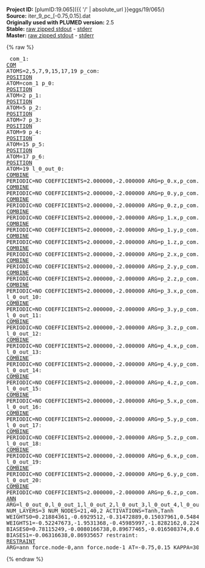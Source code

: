 **Project ID:** [plumID:19.065]({{ '/' | absolute_url }}eggs/19/065/)  
**Source:** iter_9_pc_[-0.75,0.15].dat  
**Originally used with PLUMED version:** 2.5  
**Stable:** [raw zipped stdout](iter_9_pc_[-0.75,0.15].dat.plumed.stdout.txt.zip) - [stderr](iter_9_pc_[-0.75,0.15].dat.plumed.stderr)  
**Master:** [raw zipped stdout](iter_9_pc_[-0.75,0.15].dat.plumed_master.stdout.txt.zip) - [stderr](iter_9_pc_[-0.75,0.15].dat.plumed_master.stderr)  

{% raw %}<pre>
com_1: <a href="https://plumed.github.io/doc-master/user-doc/html/_c_o_m.html">COM</a> ATOMS=2,5,7,9,15,17,19
p_com: <a href="https://plumed.github.io/doc-master/user-doc/html/_p_o_s_i_t_i_o_n.html">POSITION</a> ATOM=com_1
p_0: <a href="https://plumed.github.io/doc-master/user-doc/html/_p_o_s_i_t_i_o_n.html">POSITION</a> ATOM=2
p_1: <a href="https://plumed.github.io/doc-master/user-doc/html/_p_o_s_i_t_i_o_n.html">POSITION</a> ATOM=5
p_2: <a href="https://plumed.github.io/doc-master/user-doc/html/_p_o_s_i_t_i_o_n.html">POSITION</a> ATOM=7
p_3: <a href="https://plumed.github.io/doc-master/user-doc/html/_p_o_s_i_t_i_o_n.html">POSITION</a> ATOM=9
p_4: <a href="https://plumed.github.io/doc-master/user-doc/html/_p_o_s_i_t_i_o_n.html">POSITION</a> ATOM=15
p_5: <a href="https://plumed.github.io/doc-master/user-doc/html/_p_o_s_i_t_i_o_n.html">POSITION</a> ATOM=17
p_6: <a href="https://plumed.github.io/doc-master/user-doc/html/_p_o_s_i_t_i_o_n.html">POSITION</a> ATOM=19
l_0_out_0: <a href="https://plumed.github.io/doc-master/user-doc/html/_c_o_m_b_i_n_e.html">COMBINE</a> PERIODIC=NO COEFFICIENTS=2.000000,-2.000000 ARG=p_0.x,p_com.x
l_0_out_1: <a href="https://plumed.github.io/doc-master/user-doc/html/_c_o_m_b_i_n_e.html">COMBINE</a> PERIODIC=NO COEFFICIENTS=2.000000,-2.000000 ARG=p_0.y,p_com.y
l_0_out_2: <a href="https://plumed.github.io/doc-master/user-doc/html/_c_o_m_b_i_n_e.html">COMBINE</a> PERIODIC=NO COEFFICIENTS=2.000000,-2.000000 ARG=p_0.z,p_com.z
l_0_out_3: <a href="https://plumed.github.io/doc-master/user-doc/html/_c_o_m_b_i_n_e.html">COMBINE</a> PERIODIC=NO COEFFICIENTS=2.000000,-2.000000 ARG=p_1.x,p_com.x
l_0_out_4: <a href="https://plumed.github.io/doc-master/user-doc/html/_c_o_m_b_i_n_e.html">COMBINE</a> PERIODIC=NO COEFFICIENTS=2.000000,-2.000000 ARG=p_1.y,p_com.y
l_0_out_5: <a href="https://plumed.github.io/doc-master/user-doc/html/_c_o_m_b_i_n_e.html">COMBINE</a> PERIODIC=NO COEFFICIENTS=2.000000,-2.000000 ARG=p_1.z,p_com.z
l_0_out_6: <a href="https://plumed.github.io/doc-master/user-doc/html/_c_o_m_b_i_n_e.html">COMBINE</a> PERIODIC=NO COEFFICIENTS=2.000000,-2.000000 ARG=p_2.x,p_com.x
l_0_out_7: <a href="https://plumed.github.io/doc-master/user-doc/html/_c_o_m_b_i_n_e.html">COMBINE</a> PERIODIC=NO COEFFICIENTS=2.000000,-2.000000 ARG=p_2.y,p_com.y
l_0_out_8: <a href="https://plumed.github.io/doc-master/user-doc/html/_c_o_m_b_i_n_e.html">COMBINE</a> PERIODIC=NO COEFFICIENTS=2.000000,-2.000000 ARG=p_2.z,p_com.z
l_0_out_9: <a href="https://plumed.github.io/doc-master/user-doc/html/_c_o_m_b_i_n_e.html">COMBINE</a> PERIODIC=NO COEFFICIENTS=2.000000,-2.000000 ARG=p_3.x,p_com.x
l_0_out_10: <a href="https://plumed.github.io/doc-master/user-doc/html/_c_o_m_b_i_n_e.html">COMBINE</a> PERIODIC=NO COEFFICIENTS=2.000000,-2.000000 ARG=p_3.y,p_com.y
l_0_out_11: <a href="https://plumed.github.io/doc-master/user-doc/html/_c_o_m_b_i_n_e.html">COMBINE</a> PERIODIC=NO COEFFICIENTS=2.000000,-2.000000 ARG=p_3.z,p_com.z
l_0_out_12: <a href="https://plumed.github.io/doc-master/user-doc/html/_c_o_m_b_i_n_e.html">COMBINE</a> PERIODIC=NO COEFFICIENTS=2.000000,-2.000000 ARG=p_4.x,p_com.x
l_0_out_13: <a href="https://plumed.github.io/doc-master/user-doc/html/_c_o_m_b_i_n_e.html">COMBINE</a> PERIODIC=NO COEFFICIENTS=2.000000,-2.000000 ARG=p_4.y,p_com.y
l_0_out_14: <a href="https://plumed.github.io/doc-master/user-doc/html/_c_o_m_b_i_n_e.html">COMBINE</a> PERIODIC=NO COEFFICIENTS=2.000000,-2.000000 ARG=p_4.z,p_com.z
l_0_out_15: <a href="https://plumed.github.io/doc-master/user-doc/html/_c_o_m_b_i_n_e.html">COMBINE</a> PERIODIC=NO COEFFICIENTS=2.000000,-2.000000 ARG=p_5.x,p_com.x
l_0_out_16: <a href="https://plumed.github.io/doc-master/user-doc/html/_c_o_m_b_i_n_e.html">COMBINE</a> PERIODIC=NO COEFFICIENTS=2.000000,-2.000000 ARG=p_5.y,p_com.y
l_0_out_17: <a href="https://plumed.github.io/doc-master/user-doc/html/_c_o_m_b_i_n_e.html">COMBINE</a> PERIODIC=NO COEFFICIENTS=2.000000,-2.000000 ARG=p_5.z,p_com.z
l_0_out_18: <a href="https://plumed.github.io/doc-master/user-doc/html/_c_o_m_b_i_n_e.html">COMBINE</a> PERIODIC=NO COEFFICIENTS=2.000000,-2.000000 ARG=p_6.x,p_com.x
l_0_out_19: <a href="https://plumed.github.io/doc-master/user-doc/html/_c_o_m_b_i_n_e.html">COMBINE</a> PERIODIC=NO COEFFICIENTS=2.000000,-2.000000 ARG=p_6.y,p_com.y
l_0_out_20: <a href="https://plumed.github.io/doc-master/user-doc/html/_c_o_m_b_i_n_e.html">COMBINE</a> PERIODIC=NO COEFFICIENTS=2.000000,-2.000000 ARG=p_6.z,p_com.z
ann_force: <a href="https://plumed.github.io/doc-master/user-doc/html/_a_n_n.html">ANN</a> ARG=l_0_out_0,l_0_out_1,l_0_out_2,l_0_out_3,l_0_out_4,l_0_out_5,l_0_out_6,l_0_out_7,l_0_out_8,l_0_out_9,l_0_out_10,l_0_out_11,l_0_out_12,l_0_out_13,l_0_out_14,l_0_out_15,l_0_out_16,l_0_out_17,l_0_out_18,l_0_out_19,l_0_out_20 NUM_LAYERS=3 NUM_NODES=21,40,2 ACTIVATIONS=Tanh,Tanh  WEIGHTS0=0.21884361,-0.6929512,-0.31472889,0.15037961,0.54845136,0.046631828,0.28643721,0.06559407,-0.16648854,-0.23451269,0.27315462,0.30754858,0.55217767,-0.26105466,-0.27500945,-0.36811143,0.77176452,0.2621209,-0.048846059,0.086605176,0.36317638,0.56277275,-0.14789276,0.82531774,-1.3483343,0.69339764,-0.12221194,0.54538137,-0.42658919,0.26749128,-0.86339623,-0.63518667,-0.63117677,1.0761205,-0.52647287,-0.2892904,-0.43933171,0.53209352,0.13661692,0.36261496,0.52819395,0.072382875,0.49859554,0.39606836,0.42808482,0.043099187,0.11010133,0.26319975,0.18344526,0.1532805,0.32291064,-0.0071896962,-0.014649735,-0.043325868,0.4664647,0.5942862,0.37167454,-0.6802994,-1.0498633,-0.43536198,0.12671863,0.16129318,0.31203765,-0.51821154,0.46825346,-0.30219206,0.16093455,-1.3320271,-0.17283864,-0.22842416,0.039218299,0.57543713,0.48043078,-0.63122815,0.49655098,0.15082428,0.6776067,0.58252811,0.44476438,-0.54271102,-0.25798744,0.042922191,0.49316621,-0.67143399,-0.82307559,0.24406786,-0.58451533,0.5270049,-0.28281474,0.12934627,-0.21096751,-0.16042273,0.069543086,-0.31997576,-0.11647666,0.48310766,1.0192467,-0.78036684,0.81688792,-0.57926273,0.47885022,-0.38587436,-0.19028677,-0.043561444,-0.2869404,0.01502275,-0.10733139,0.66233778,-0.011333988,0.048119776,-0.24489835,0.34926924,-0.27001706,0.17123976,-0.36485767,0.11438335,-0.16988418,0.30992919,-0.87475979,0.40412351,-0.12233259,0.58833694,-0.9628827,-0.069977321,-0.020182962,0.028352344,-1.1311107,-0.066174448,1.014994,0.80171204,-0.53810275,-1.0467323,-0.41952252,0.7267645,0.10419685,0.35861152,0.299878,-0.70449626,-0.26951629,1.0030504,0.57124841,0.57270038,-0.51058304,-0.2337573,-0.39453715,-0.039938308,0.77811348,0.69720358,-0.66771799,-0.094790347,-1.2703975,0.29644611,1.0200074,0.81049508,-0.20097426,-0.50209308,-0.0039108973,1.0733639,0.43368274,0.49630919,0.16440384,-0.86781079,-0.49949366,-0.24275804,0.16361509,-0.19941217,-0.69008887,-0.43837184,-0.68292719,0.52714115,-0.039045613,0.87968475,-0.77062333,1.0541006,-0.91465569,0.014158878,-0.24297918,0.22045897,-0.95066136,-0.43136957,-0.91065603,0.048609626,-0.9855203,0.6489653,-0.13225085,0.41882104,0.29549322,0.6280722,-0.072436519,-0.39480051,-0.5018639,-0.70223159,0.33674037,-0.27190745,1.5019002,0.035213541,0.023575377,-0.8502363,0.98356402,0.30819505,0.31543064,0.069399528,0.53572363,-0.9535225,-0.14723969,0.094471581,0.72633624,-0.83972549,0.051143024,-0.092146821,0.11495354,0.44567969,0.40121177,0.77837676,-0.42480707,-0.41546115,-0.2949031,0.73109531,-0.29800105,0.41584557,-0.30511171,-0.7262947,-0.22779801,0.34318924,-0.35998183,-0.17767641,-0.54795974,-0.008875099,-0.1105726,-0.084335618,0.51821667,-0.77734393,-0.63928407,-0.40145263,1.6249073,0.84026527,-0.45527884,-0.76337606,-0.72162938,0.070846364,0.42273083,0.066855028,0.80693579,-1.0956476,-0.193222,0.4245778,0.545609,0.68089396,-0.35809684,-0.56199485,0.20739938,-0.40283868,0.66669762,0.32651019,0.073709562,-0.0047967178,-0.011601348,0.075819761,0.22385105,-0.045904368,0.055299651,-0.52883112,0.057633355,-0.04057822,-0.73468637,-0.47824845,0.20967275,0.25200617,-0.36315227,0.21842793,0.44070795,0.25658295,-0.0021383073,0.43628368,0.35936281,-0.23157091,-0.41280943,-0.016608011,0.48053467,0.19206266,0.19828044,0.078894012,-0.16878676,-0.37087101,-0.43315181,-0.20560339,-0.54648018,0.10529853,0.047632027,0.45404974,0.07043764,-0.24356249,0.3798373,0.20946175,-0.50889027,-0.6915316,0.25477517,-0.44993216,1.2852938,-1.0703202,-0.21524356,-0.26455149,0.68266636,0.406241,1.084046,0.27423015,0.45136091,-0.59092158,0.93681759,-0.25756273,0.43761796,-0.53060824,-0.044704922,-0.72541851,-0.3706018,-0.18545455,-0.43369409,-0.036696613,0.44562048,0.10855324,-0.055644047,0.16642816,-0.24477668,0.29025567,0.0077136052,-0.16382828,0.28395182,-0.27406093,0.45434505,0.18138914,0.092324644,0.074941859,-0.21405019,-0.7164641,0.26274872,-0.030613698,0.21710464,-0.049051207,-0.32090724,-0.27980995,-0.12830311,-0.17097123,-0.26232338,-0.19544917,-0.27153772,0.054046314,-0.25635689,-0.11139593,0.27159223,-0.053327516,-0.20272438,0.095838025,-0.17749539,0.12619828,-0.30785561,0.11503154,0.052056652,-0.8639825,0.48135164,0.31918395,0.023959519,-0.15856752,0.10415709,0.092050247,-0.083673202,-0.23063682,0.29803643,-0.51149279,0.0043114009,1.0763541,-0.88795131,-0.017190332,-0.61975259,0.40526807,0.15568686,-0.56666058,0.3227191,0.075070746,-0.093137145,-0.70558554,-0.7893976,-0.22441818,0.38257387,0.66158658,-0.12039953,-0.091068581,-0.50849479,0.12634675,0.36621469,0.13310973,-0.13568312,1.1754545,1.1349337,-0.16278067,-0.72167063,-0.55730295,-0.11653398,-0.0010330239,-0.091913968,0.50323081,-0.66980308,0.65892869,0.24907409,1.0202405,-0.39766803,-0.024231501,0.031395588,0.6344952,-0.75557888,0.84985727,0.3068805,-0.59363604,-0.45047408,0.4721984,0.26563796,0.12251543,-0.40097946,0.18832721,-0.20884986,-0.42358452,0.24969554,0.26675129,-0.3396225,-0.10067249,0.14841358,0.0089163305,0.32988214,0.012526056,0.19108832,0.12949207,-0.10174123,0.29095897,0.072994746,-0.27001959,-0.19509055,-0.024024431,-0.31769279,0.23755963,-0.061689023,-0.10038448,0.040088452,0.13733175,0.51330209,-0.29263467,-0.0020699594,0.24162008,-0.27350298,-0.11858517,0.25457621,0.12559354,0.1840381,-0.56736559,-0.048479181,-0.24523097,0.23219509,-0.22481653,0.25970143,-0.69051415,0.19268584,-0.032590806,-0.28221217,-0.022842519,0.46194565,-0.79360306,-0.89622504,-0.28085488,0.24844535,1.7464188,-0.24535307,-0.16946772,-1.0421525,-0.91704178,0.47049844,0.72284704,-0.11442002,0.19870093,-1.3211462,0.13981937,0.19824819,0.56178439,0.74296576,0.054514766,-0.34748811,-0.28467527,1.1167234,-0.15034516,-0.58986413,-1.1112303,0.79102874,0.47967163,0.41446292,-0.35114419,0.44265962,-0.67966551,0.18229501,0.28496623,0.70347005,-0.72362274,-0.56428063,-0.73262167,0.10280787,-0.62841463,0.10692032,-0.53074425,0.64604646,-0.18278638,0.29797125,0.17698626,-0.13118832,0.037320968,0.0083848732,0.074620403,-0.17758383,-0.31563294,0.04917052,-0.066213958,0.4687176,0.18844588,-0.030848414,-0.89313042,0.54624695,-0.30117312,-0.12139124,-0.086794212,0.13819765,-0.46585721,-0.74595857,0.071607836,0.37693298,1.1057255,1.2416214,-0.44363409,-0.51961613,-0.58023322,0.39805764,0.96161282,-0.4710772,-0.084496588,-1.0899552,-0.78072298,0.577209,0.19846436,0.68072367,0.21736911,-0.55706012,0.53661931,0.049765967,-0.1258232,0.242396,-0.1552792,-0.20056814,-0.046133995,0.25764862,0.16662233,0.28091481,0.057046901,-0.34951526,-0.21315086,0.025333501,-0.15510425,0.15315264,0.21930359,-0.16546458,-0.19206019,0.029156709,0.48739758,-0.35025802,0.21714985,-0.16384734,1.1083281,-0.41050205,-1.082583,-1.1312189,0.63699114,0.45262161,0.63667578,0.55954224,0.015820725,-0.7883777,0.45187792,0.88955528,0.73077661,-0.3254557,-0.31357136,-0.52376163,-0.45445341,0.065091744,0.50145835,-0.63974178,-0.15704668,0.24435313,0.41312224,-0.21452284,0.24679059,-0.13193631,-0.16314891,0.20956364,0.1194478,0.29904637,-0.29970506,-0.24728869,-0.14534529,0.49633121,1.1379176,0.15832867,-0.80071771,-0.12644793,-0.083125062,0.14634766,0.3472456,0.46690232,0.47411606,0.24337506,0.023675401,0.37226453,-0.36418954,-0.4229939,-0.43124002,-0.3526566,0.17586379,-0.28344694,-0.69079936,-0.6814025,-0.5508129,0.090996832,0.18866862,0.2326621,0.54156166,0.55324733,0.54956883,0.82024783,0.10860578,-0.26132625,-0.82824266,-1.0215483,-0.10954294,0.0094139744,0.67293215,-0.2791822,-0.87189484,0.30163369,0.058873173,0.18339227,0.9669674,0.24355552,-0.16591588,-0.34033418,-0.00016081501,0.65827554,-0.061624404,0.7411406,0.38420326,-0.22332646,0.12810551,0.11973957,0.3727476,-0.23380336,-0.12962331,0.045088455,0.23975722,-0.14542228,0.15914141,-0.033676922,0.18223192,-0.11295887,-0.29592898,-0.28170991,0.1561836,-0.20725252,-0.061560787,-0.053112324,0.36140066,-0.095461212,0.57024127,1.1292906,1.065591,-0.55771291,-1.2212269,-0.4521389,0.56898326,0.48238444,0.061209358,0.17433089,-0.99789178,-1.1946359,0.38646191,0.43716934,0.44509897,-0.33988452,-0.19471915,-0.00022323731,-0.41734365,0.71264166,0.070623204,0.71045732,-0.41361973,0.8855868,-1.1622827,0.7777316,-0.31037116,0.88862115,-0.041233685,-0.7119447,-0.55597419,0.77893293,-0.95719099,0.6585921,-0.53463864,0.30451968,-0.78419709,0.056976583,0.091437213,-0.021583697,-0.72322166,0.85852671,0.30765778,-0.16067575,-1.5112176,0.38069874,-0.49754709,0.61298275,-0.35322481,0.27550751,-0.81357437,-0.84508568,-0.19713135,0.94901639,-0.60461581,0.39720306,-0.74781066,0.37083694,-0.049572255,0.16590652,0.51476747,0.43629077,-0.23787113,-0.25803646,0.3387242,0.029337419,-0.11923338,0.045970384,0.044385113,0.037702039,0.066104777,0.0010885739,0.21331409,-0.28319922,0.082243748,-0.21365763,-0.1477056,0.20834222,0.16027507,0.30832991,-0.15381022,-0.022852557,0.018382648,0.26002714,0.23281579,-1.0926961,-1.382162,-0.34005046,0.86312151,0.34714073,0.58412522,-0.16726051,-0.11964235,0.30791283,0.74323732,1.1115998,0.46376726,-0.33022344,-0.63314366,-0.47296616,0.37051797,0.2477508,-0.54957765,-0.6022166,-1.0210284,0.069120757,-0.60526246,1.1467439,0.93163949,0.56718367,-0.28498766,-0.51832497,-0.58994853,1.1372024,-0.3179104,0.12150498,-0.5101791,-0.95841253,-0.58780068,0.30713284,0.22291936,0.54113317,-0.7615611,0.026692158,0.22539446,-0.49824938,-0.65335125,0.65950841,0.32448691,0.072210439,-0.13649701,-0.07947541,-0.042289626,-0.13066356,0.011760402,0.18700661,-0.16097933,0.96881968,0.81955338,-1.1179806,-0.42842925,-0.52429938,0.53570831,-0.38067055,-0.31498274,0.50896502,0.063933372,0.0051992834,-0.37115759,-0.03714779,0.32011238,-0.081881821,-0.14613266,-0.36278453,-0.2298957,-0.01796066,0.056577686,-0.16477248,0.29550704,0.19314003,0.044611186,0.238598,-0.24882819,0.1316759,0.3390556,0.22788367,0.29190558 WEIGHTS1=-0.52247673,-1.9531368,-0.45985997,-1.8282162,0.22406228,0.54454911,1.7199687,1.7178885,1.7450393,1.6874775,-0.88562751,-1.8148828,0.21479061,0.070144549,1.6539237,-0.51005542,0.17381565,-0.68249238,0.3589707,-1.5812393,-0.29429969,0.33227679,-1.8953897,-1.9199948,-0.33003131,-1.9164846,-0.18696336,-1.8129915,-0.34682178,0.83712584,-1.5363004,0.29073358,-1.7404362,1.819972,1.7358339,0.17055273,-1.9472351,-1.8466378,0.70156842,0.16131069,-1.4455187,0.57767785,-1.6881992,0.54761934,1.237892,1.7308618,-0.58502758,-0.6146847,-0.52914459,-0.45042717,0.42117462,0.61141908,-0.53957921,0.99319184,-0.52936274,0.010711167,-0.059535567,-1.2151164,1.3014245,0.49466643,0.17526448,0.86284512,0.58638841,0.60882151,-1.0554665,0.54804492,0.41427058,0.62708127,-1.4602674,0.73556811,0.49730569,0.18832947,0.46360144,-0.60945338,-0.5273971,-0.10147491,0.54919213,0.58089858,1.5233086,-0.55593455  BIASES0=0.78115249,-0.0080166738,0.89677465,-0.016508374,0.65177166,-0.72515333,0.038974684,0.0016658064,-0.02347371,0.046427798,0.030172257,-0.018602949,-0.41613203,0.4203085,-0.0047308439,0.3240279,-0.021579403,-0.77694124,0.75490558,0.00385237,0.078693576,-0.81808811,-0.014984949,-0.0039549982,0.95453328,-0.02274432,0.021254975,-0.035197664,0.6956619,0.76617372,0.0074940217,-0.079921909,-0.034048218,-0.0063840221,0.025162913,-0.091960348,-0.012010222,-0.0073846816,0.73274571,0.1168851 BIASES1=-0.06316638,0.86935657
restraint: <a href="https://plumed.github.io/doc-master/user-doc/html/_r_e_s_t_r_a_i_n_t.html">RESTRAINT</a> ARG=ann_force.node-0,ann_force.node-1 AT=-0.75,0.15 KAPPA=3000,3000
</pre>{% endraw %}

